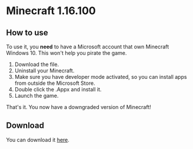 # Minecraft 1.16.100
## How to use 
To use it, you **need** to have a Microsoft account that own Minecraft Windows 10. This won't help you pirate the game. 

1) Download the file.
2) Uninstall your Minecraft.
2) Make sure you have developer mode activated, so you can install apps from outside the Microsoft Store.
3) Double click the .Appx and install it.
5) Launch the game.

That's it. You now have a downgraded version of Minecraft!

## Download 
You can download it [here](https://www.mediafire.com/file/nw3ib98xam5a3aq/Minecraft-1.16.100.4.Appx/file).
